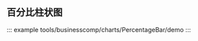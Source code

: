 <!--
 * @Description: 
 * @Date: 2024-10-30 16:58:47
 * @LastEditTime: 2024-10-31 13:09:17
-->
## 百分比柱状图

::: example
tools/businesscomp/charts/PercentageBar/demo
:::
